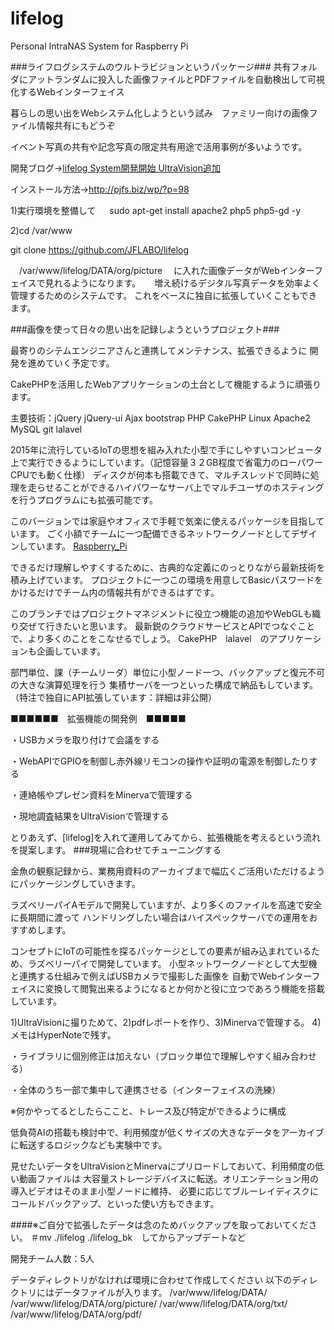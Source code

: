 # lifelog
Personal IntraNAS System for Raspberry Pi

###ライフログシステムのウルトラビジョンというパッケージ###
共有フォルダにアットランダムに投入した画像ファイルとPDFファイルを自動検出して可視化するWebインターフェイス

暮らしの思い出をWebシステム化しようという試み　ファミリー向けの画像ファイル情報共有にもどうぞ

イベント写真の共有や記念写真の限定共有用途で活用事例が多いようです。

開発ブログ-><a href="http://pjfs.biz/wp/?p=86">lifelog System開発開始 UltraVision追加</a> 

インストール方法-><a href="http://pjfs.biz/wp/?p=98">http://pjfs.biz/wp/?p=98</a>

1)実行環境を整備して
　
sudo apt-get install apache2 php5 php5-gd -y

2)cd /var/www

git clone https://github.com/JFLABO/lifelog

　/var/www/lifelog/DATA/org/picture
　に入れた画像データがWebインターフェイスで見れるようになります。
　
増え続けるデジタル写真データを効率よく管理するためのシステムです。
これをベースに独自に拡張していくこともできます。

###画像を使って日々の思い出を記録しようというプロジェクト###

最寄りのシテムエンジニアさんと連携してメンテナンス、拡張できるように
開発を進めていく予定です。

CakePHPを活用したWebアプリケーションの土台として機能するように頑張ります。

主要技術：jQuery jQuery-ui Ajax bootstrap PHP CakePHP Linux Apache2 MySQL git lalavel

2015年に流行しているIoTの思想を組み入れた小型で手にしやすいコンピュータ上で実行できるようにしています。（記憶容量３２GB程度で省電力のローパワーCPUでも動く仕様）
ディスクが何本も搭載できて、マルチスレッドで同時に処理を走らせることができるハイパワーなサーバ上でマルチユーザのホスティングを行うプログラムにも拡張可能です。

このバージョンでは家庭やオフィスで手軽で気楽に使えるパッケージを目指しています。
ごく小額でチームに一つ配備できるネットワークノードとしてデザインしています。
<a href="https://ja.wikipedia.org/wiki/Raspberry_Pi">Raspberry_Pi</a>

できるだけ理解しやすくするために、古典的な定義にのっとりながら最新技術を積み上げています。
プロジェクトに一つこの環境を用意してBasicパスワードをかけるだけでチーム内の情報共有ができるはずです。

このブランチではプロジェクトマネジメントに役立つ機能の追加やWebGLも織り交ぜて行きたいと思います。
最新鋭のクラウドサービスとAPIでつなぐことで、より多くのことをこなせるでしょう。
CakePHP　lalavel　のアプリケーションも企画しています。

部門単位、課（チームリーダ）単位に小型ノード一つ、バックアップと復元不可の大きな演算処理を行う
集積サーバを一つといった構成で納品もしています。（特注で独自にAPI拡張しています：詳細は非公開）

■■■■■■　拡張機能の開発例　■■■■■

・USBカメラを取り付けて会議をする

・WebAPIでGPIOを制御し赤外線リモコンの操作や証明の電源を制御したりする

・連絡帳やプレゼン資料をMinervaで管理する

・現地調査結果をUltraVisionで管理する


とりあえず、[lifelog]を入れて運用してみてから、拡張機能を考えるという流れを提案します。
###現場に合わせてチューニングする

金魚の観察記録から、業務用資料のアーカイブまで幅広くご活用いただけるようにパッケージングしていきます。

ラズベリーパイAモデルで開発していますが、より多くのファイルを高速で安全に長期間に渡って
ハンドリングしたい場合はハイスペックサーバでの運用をおすすめします。

コンセプトにIoTの可能性を探るパッケージとしての要素が組み込まれているため、ラズベリーパイで開発しています。
小型ネットワークノードとして大型機と連携する仕組みで例えばUSBカメラで撮影した画像を
自動でWebインターフェイスに変換して閲覧出来るようになるとか何かと役に立つであろう機能を搭載しています。


1)UltraVisionに撮りためて、2)pdfレポートを作り、3)Minervaで管理する。
4)メモはHyperNoteで残す。

・ライブラリに個別修正は加えない（ブロック単位で理解しやすく組み合わせる）

・全体のうち一部で集中して連携させる（インターフェイスの洗練）

※何かやってるとしたらここと、トレース及び特定ができるように構成

低負荷AIの搭載も検討中で、利用頻度が低くサイズの大きなデータをアーカイブに転送するロジックなども実験中です。

見せたいデータをUltraVisionとMinervaにプリロードしておいて、利用頻度の低い動画ファイルは
大容量ストレージデバイスに転送。オリエンテーション用の導入ビデオはそのまま小型ノードに維持、
必要に応じてブルーレイディスクにコールドバックアップ、といった使い方もできます。


####※ご自分で拡張したデータは念のためバックアップを取っておいてください。
＃mv ./lifelog ./lifelog_bk　してからアップデートなど

開発チーム人数：5人

データディレクトリがなければ環境に合わせて作成してください
以下のディレクトリにはデータファイルが入ります。
/var/www/lifelog/DATA/
/var/www/lifelog/DATA/org/picture/
/var/www/lifelog/DATA/org/txt/
/var/www/lifelog/DATA/org/pdf/

